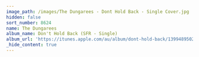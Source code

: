 ```yaml
---
image_path: /images/The Dungarees - Dont Hold Back - Single Cover.jpg
hidden: false
sort_number: 8624
name: The Dungarees
album_name: Don't Hold Back (SFR - Single)
album_url: 'https://itunes.apple.com/au/album/dont-hold-back/1399489502?i=1399489578'
_hide_content: true
---
```


